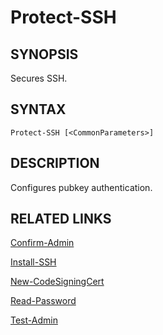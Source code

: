# Protect-SSH

## SYNOPSIS
Secures SSH.

[\\]: # (END SYNOPSIS)

## SYNTAX
```
Protect-SSH [<CommonParameters>]
```

[\\]: # (END SYNTAX)

## DESCRIPTION
Configures pubkey authentication.

[\\]: # (END DESCRIPTION)

## RELATED LINKS
[Confirm-Admin](Confirm-Admin.md)

[Install-SSH](Install-SSH.md)

[New-CodeSigningCert](New-CodeSigningCert.md)

[Read-Password](Read-Password.md)

[Test-Admin](Test-Admin.md)

[\\]: # (END RELATED LINKS)

[\\]: # (Generated by PSDocsGenerator)
[\\]: # (https://github.com/akotu235/PSDocsGenerator)
